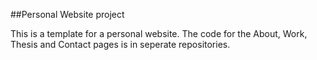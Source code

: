 ##Personal Website project

This is a template for a personal website. The code for the About, Work, Thesis and Contact pages is in seperate repositories.

